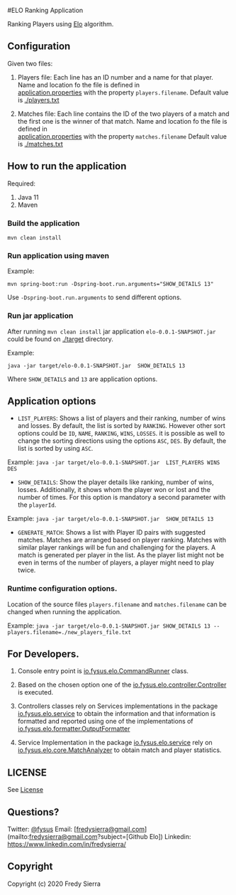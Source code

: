 #ELO Ranking Application

Ranking Players using [Elo](https://en.wikipedia.org/wiki/Elo_rating_system) algorithm.


## Configuration 

Given two files:

1. Players file: Each line has an ID number and a name for that player. Name and location fo the file is defined in  
[application.properties](src/main/resources/application.properties) with the property `players.filename`. Default value is [./players.txt](./players.txt)

2. Matches file: Each line contains the ID of the two players of a match and the first one is the winner of that match. Name and location fo the file is defined in  
[application.properties](src/main/resources/application.properties) with the property `matches.filename` Default value is [./matches.txt](./matches.txt)

## How to run the application

Required:

1. Java 11
2. Maven 

### Build the application

`mvn clean install`

### Run application using maven

Example:

`mvn spring-boot:run -Dspring-boot.run.arguments="SHOW_DETAILS 13"`

Use `-Dspring-boot.run.arguments` to send different options.

### Run jar application

After running `mvn clean install` jar application `elo-0.0.1-SNAPSHOT.jar` could be found on [./target](.target) directory.

Example:

`java -jar target/elo-0.0.1-SNAPSHOT.jar  SHOW_DETAILS 13`

Where `SHOW_DETAILS` and `13` are application options.

## Application options

* `LIST_PLAYERS`: Shows a list of players and their ranking, number of wins and losses. By default, the list is sorted by `RANKING`. However other sort options could be `ID`, `NAME`, `RANKING`, `WINS`, `LOSSES`. it is possible as well to change the sorting directions using the options `ASC`, `DES`. By default, the list is sorted by using `ASC`.

Example:
`java -jar target/elo-0.0.1-SNAPSHOT.jar  LIST_PLAYERS WINS DES`

* `SHOW_DETAILS`: Show the player details like ranking, number of wins, losses. Additionally, it shows whom the player won or lost and the number of times. For this option is mandatory a second parameter with the `playerId`.

Example:
`java -jar target/elo-0.0.1-SNAPSHOT.jar  SHOW_DETAILS 13`

* `GENERATE_MATCH`: Shows a list with Player ID pairs with suggested matches. Matches are arranged based on player ranking. Matches with similar player rankings will be fun and challenging for the players. A match is generated per player in the list. As the player list might not be even in terms of the number of players, a player might need to play twice.

### Runtime configuration options.

Location of the source files `players.filename` and `matches.filename` can be changed when running the application.

Example:
`java -jar target/elo-0.0.1-SNAPSHOT.jar SHOW_DETAILS 13 --players.filename=./new_players_file.txt`

## For Developers.

1. Console entry point is [io.fysus.elo.CommandRunner](src/main/java/io/fysus/elo/CommandRunner.java) class.

2. Based on the chosen option one of the [io.fysus.elo.controller.Controller](src/main/java/io/fysus/elo/controller/Controller.java) is executed.

3. Controllers classes rely on Services implementations in the package [io.fysus.elo.service](src/main/java/io/fysus/elo/service/) to obtain the information and that information is formatted and reported using one of the implementations of [io.fysus.elo.formatter.OutputFormatter](src/main/java/io/fysus/elo/formatter/OutputFormatter.java)
 
4. Service Implementation in the package [io.fysus.elo.service](src/main/java/io/fysus/elo/service/) rely on [io.fysus.elo.core.MatchAnalyzer](src/main/java/io/fysus/elo/core/MatchAnalyzer.java) to obtain match and player statistics.


## LICENSE

See [License](LICENSE.md)

## Questions?

Twitter: [@fysus](https://twitter.com/fysus)
Email: [fredysierra@gmail.com](mailto:fredysierra@gmail.com?subject=[Github Elo])
Linkedin: https://www.linkedin.com/in/fredysierra/

## Copyright

Copyright (c) 2020 Fredy Sierra





